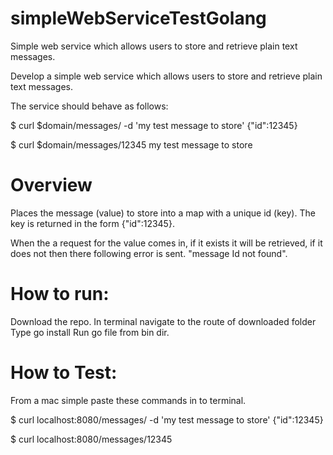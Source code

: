 # simpleWebServiceTestGolang
Simple web service which allows users to store and retrieve plain text messages.


Develop a simple web service which allows users to store and retrieve plain text messages.

The service should behave as follows:

$ curl $domain/messages/ -d 'my test message to store' 
{"id":12345}	

$ curl $domain/messages/12345
my test message to store

# Overview
Places the message (value) to store into a map with a unique id (key). The key is returned in the form {"id":12345}.	

When the a request for the value comes in, if it exists it will be retrieved, if it does not then there following error is sent. "message Id not found".


# How to run:

Download the repo.
In terminal navigate to the route of downloaded folder
Type go install
Run go file from bin dir.

# How to Test:
From a mac simple paste these commands in to terminal. 

$ curl localhost:8080/messages/ -d 'my test message to store' 
{"id":12345}

$ curl localhost:8080/messages/12345